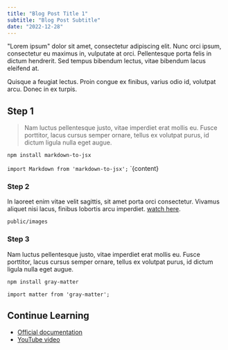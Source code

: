 ```yaml
---
title: "Blog Post Title 1"
subtitle: "Blog Post Subtitle"
date: "2022-12-28"
---
```


"Lorem ipsum" dolor sit amet, consectetur adipiscing elit. Nunc orci ipsum, consectetur eu maximus in, vulputate at orci. Pellentesque porta felis in dictum hendrerit. Sed tempus bibendum lectus, vitae bibendum lacus eleifend at.

Quisque a feugiat lectus. Proin congue ex finibus, varius odio id, volutpat arcu. Donec in ex turpis.

## Step 1 

> Nam luctus pellentesque justo, vitae imperdiet erat mollis eu. Fusce porttitor, lacus cursus semper ornare, tellus ex volutpat purus, id dictum ligula nulla eget augue.

```bash
npm install markdown-to-jsx
```

`import Markdown from 'markdown-to-jsx';`
`<Markdown>{content}</Markdown>

### Step 2

In laoreet enim vitae velit sagittis, sit amet porta orci consectetur. Vivamus aliquet nisi lacus, finibus lobortis arcu imperdiet. [watch here](https://www.youtube.com/watch?v=Hiabp1GY8fA&t=507s).

`public/images`

### Step 3

Nam luctus pellentesque justo, vitae imperdiet erat mollis eu. Fusce porttitor, lacus cursus semper ornare, tellus ex volutpat purus, id dictum ligula nulla eget augue. 


```bash
npm install gray-matter
```

`import matter from 'gray-matter';`

## Continue Learning

* [Official documentation](https://beta.nextjs.org/docs/routing/defining-routes#dynamic-segments)
* [YouTube video](https://www.youtube.com/watch?v=Hiabp1GY8fA&t=507s)
